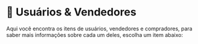 # 👥 Usuários & Vendedores

Aqui você encontra os itens de usuários, vendedores e compradores, para saber mais informações sobre cada um deles, escolha um item abaixo:

